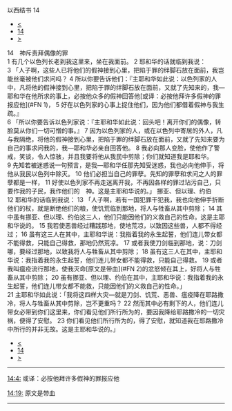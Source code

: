 ﻿





 以西结书 14




* [<](bible/EZK13.md)
* [14](bible/EZK.md)
* [>](bible/EZK15.md)



 
14　神斥责拜偶像的罪  
1 有几个以色列长老到我这里来，坐在我面前。 
2 耶和华的话就临到我说： 
3 「人子啊，这些人已将他们的假神接到心里，把陷于罪的绊脚石放在面前，我岂能丝毫被他们求问吗？ 
4 所以你要告诉他们：『主耶和华如此说：以色列家的人中，凡将他的假神接到心里，把陷于罪的绊脚石放在面前，又就了先知来的，我—耶和华在他所求的事上，必按他众多的假神回答他[或译：必按他拜许多假神的罪报应他](#FN
1)， 
5 好在以色列家的心事上捉住他们，因为他们都借着假神与我生疏。』  
6 「所以你要告诉以色列家说：『主耶和华如此说：回头吧！离开你们的偶像，转脸莫从你们一切可憎的事。』 
7 因为以色列家的人，或在以色列中寄居的外人，凡与我隔绝，将他的假神接到心里，把陷于罪的绊脚石放在面前，又就了先知来要为自己的事求问我的，我—耶和华必亲自回答他。 
8 我必向那人变脸，使他作了警戒，笑谈，令人惊骇，并且我要将他从我民中剪除；你们就知道我是耶和华。 
9 先知若被迷惑说一句预言，是我—耶和华任那先知受迷惑，我也必向他伸手，将他从我民以色列中除灭。 
10 他们必担当自己的罪孽。先知的罪孽和求问之人的罪孽都是一样， 
11 好使以色列家不再走迷离开我，不再因各样的罪过玷污自己，只要作我的子民，我作他们的　神。这是主耶和华说的。」 挪亚、但以理、约伯  
12 耶和华的话临到我说： 
13 「人子啊，若有一国犯罪干犯我，我也向他伸手折断他们的杖，就是断绝他们的粮，使饥荒临到那地，将人与牲畜从其中剪除； 
14 其中虽有挪亚、但以理、约伯这三人，他们只能因他们的义救自己的性命。这是主耶和华说的。 
15 我若使恶兽经过糟践那地，使地荒凉，以致因这些兽，人都不得经过； 
16 虽有这三人在其中，主耶和华说：我指着我的永生起誓，他们连儿带女都不能得救，只能自己得救，那地仍然荒凉。 
17 或者我使刀剑临到那地，说：刀剑哪，要经过那地，以致我将人与牲畜从其中剪除； 
18 虽有这三人在其中，主耶和华说：我指着我的永生起誓，他们连儿带女都不能得救，只能自己得救。 
19 或者我叫瘟疫流行那地，使我灭命[原文是带血](#FN
2)的忿怒倾在其上，好将人与牲畜从其中剪除； 
20 虽有挪亚、但以理、约伯在其中，主耶和华说：我指着我的永生起誓，他们连儿带女都不能救，只能因他们的义救自己的性命。」  
21 主耶和华如此说：「我将这四样大灾—就是刀剑、饥荒、恶兽、瘟疫降在耶路撒冷，将人与牲畜从其中剪除，岂不更重吗？ 
22 然而其中必有剩下的人，他们连儿带女必带到你们这里来，你们看见他们所行所为的，要因我降给耶路撒冷的一切灾祸，便得了安慰。 
23 你们看见他们所行所为的，得了安慰，就知道我在耶路撒冷中所行的并非无故。这是主耶和华说的。」 
* [<](bible/EZK13.md)
* [14](bible/EZK.md)
* [>](bible/EZK15.md)





---


[14:4:](#V4)
或译：必按他拜许多假神的罪报应他


[14:19:](#V19)
原文是带血




---










